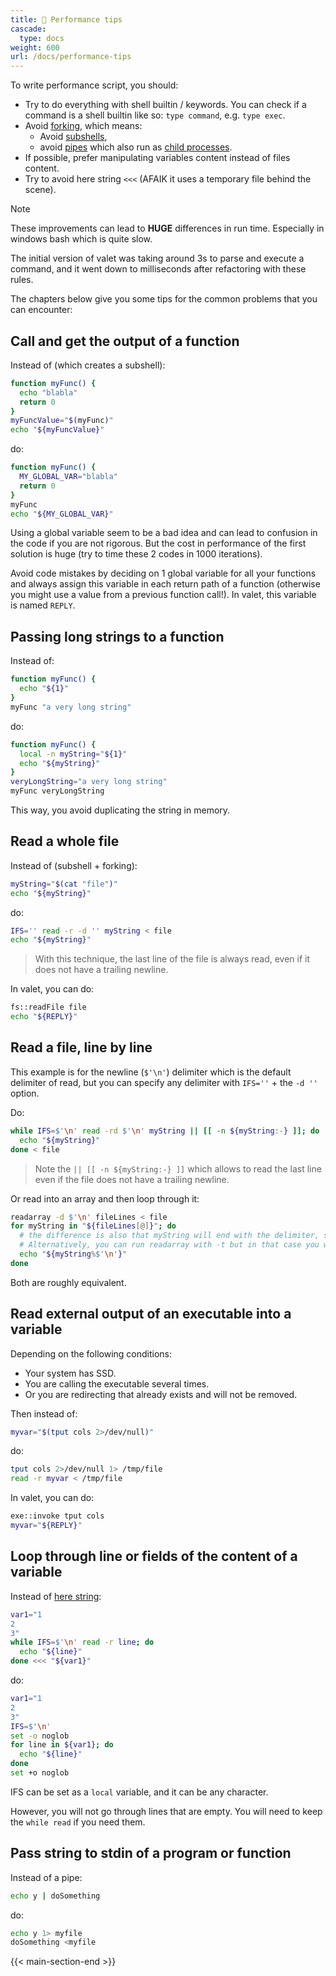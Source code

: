 ```yaml
---
title: 🐇 Performance tips
cascade:
  type: docs
weight: 600
url: /docs/performance-tips
---
```


To write performance script, you should:

- Try to do everything with shell builtin / keywords. You can check if a command is a shell builtin like so: `type command`, e.g. `type exec`.
- Avoid [forking](https://tldp.org/LDP/abs/html/internal.html#FORKREF), which means:
  - Avoid [subshells](https://tldp.org/LDP/abs/html/subshells.html),
  - avoid [pipes](https://tldp.org/LDP/abs/html/special-chars.html#PIPEREF) which also run as [child processes](https://tldp.org/LDP/abs/html/othertypesv.html#CHILDREF).
- If possible, prefer manipulating variables content instead of files content.
- Try to avoid here string `<<<` (AFAIK it uses a temporary file behind the scene).

> [!NOTE]
> These improvements can lead to **HUGE** differences in run time. Especially in windows bash which is quite slow.
>
> The initial version of valet was taking around 3s to parse and execute a command, and it went down to milliseconds after refactoring with these rules.

The chapters below give you some tips for the common problems that you can encounter:

## Call and get the output of a function

Instead of (which creates a subshell):

```bash
function myFunc() {
  echo "blabla"
  return 0
}
myFuncValue="$(myFunc)"
echo "${myFuncValue}"
```

do:

```bash
function myFunc() {
  MY_GLOBAL_VAR="blabla"
  return 0
}
myFunc
echo "${MY_GLOBAL_VAR}"
```

Using a global variable seem to be a bad idea and can lead to confusion in the code if you are not rigorous. But the cost in performance of the first solution is huge (try to time these 2 codes in 1000 iterations).

Avoid code mistakes by deciding on 1 global variable for all your functions and always assign this variable in each return path of a function (otherwise you might use a value from a previous function call!). In valet, this variable is named `REPLY`.

## Passing long strings to a function

Instead of:

```bash
function myFunc() {
  echo "${1}"
}
myFunc "a very long string"
```

do:

```bash
function myFunc() {
  local -n myString="${1}"
  echo "${myString}"
}
veryLongString="a very long string"
myFunc veryLongString
```

This way, you avoid duplicating the string in memory.

## Read a whole file

Instead of (subshell + forking):

```bash
myString="$(cat "file")"
echo "${myString}"
```

do:

```bash
IFS='' read -r -d '' myString < file
echo "${myString}"
```

> With this technique, the last line of the file is always read, even if it does not have a trailing newline.

In valet, you can do:

```bash
fs::readFile file
echo "${REPLY}"
```

## Read a file, line by line

This example is for the newline (`$'\n'`) delimiter which is the default delimiter of read, but you can specify any delimiter with `IFS=''` + the `-d ''` option.

Do:

```bash
while IFS=$'\n' read -rd $'\n' myString || [[ -n ${myString:-} ]]; do
  echo "${myString}"
done < file
```

> Note the `|| [[ -n ${myString:-} ]]` which allows to read the last line even if the file does not have a trailing newline.

Or read into an array and then loop through it:

```bash
readarray -d $'\n' fileLines < file
for myString in "${fileLines[@]}"; do
  # the difference is also that myString will end with the delimiter, so you might want to remove it
  # Alternatively, you can run readarray with -t but in that case you will not have an array element for empty lines
  echo "${myString%$'\n'}"
done
```

Both are roughly equivalent.

## Read external output of an executable into a variable

Depending on the following conditions:

- Your system has SSD.
- You are calling the executable several times.
- Or you are redirecting that already exists and will not be removed.

Then instead of:

```bash
myvar="$(tput cols 2>/dev/null)"
```

do:

```bash
tput cols 2>/dev/null 1> /tmp/file
read -r myvar < /tmp/file
```

In valet, you can do:

```bash
exe::invoke tput cols
myvar="${REPLY}"
```

## Loop through line or fields of the content of a variable

Instead of [here string](https://tldp.org/LDP/abs/html/x17837.html#HERESTRINGSREF):

```bash
var1="1
2
3"
while IFS=$'\n' read -r line; do
  echo "${line}"
done <<< "${var1}"
```

do:

```bash
var1="1
2
3"
IFS=$'\n'
set -o noglob
for line in ${var1}; do
  echo "${line}"
done
set +o noglob
```

IFS can be set as a `local` variable, and it can be any character.

However, you will not go through lines that are empty. You will need to keep the `while read` if you need them.

## Pass string to stdin of a program or function

Instead of a pipe:

```bash
echo y | doSomething
```

do:

```bash
echo y 1> myfile
doSomething <myfile
```

{{< main-section-end >}}
